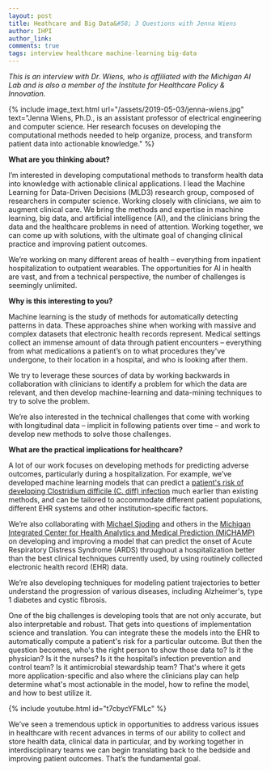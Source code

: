 ```yaml
---
layout: post
title: Heathcare and Big Data&#58; 3 Questions with Jenna Wiens
author: IHPI
author_link: 
comments: true
tags: interview healthcare machine-learning big-data
---
```

<i>This is an interview with Dr. Wiens, who is affiliated with the Michigan AI Lab and is also a member of the Institute for Healthcare Policy & Innovation.</i>

{% include image_text.html url="/assets/2019-05-03/jenna-wiens.jpg" text="Jenna Wiens, Ph.D., is an assistant professor of electrical engineering and computer science. Her research focuses on developing the computational methods needed to help organize, process, and transform patient data into actionable knowledge." %}

<b>What are you thinking about?</b>

I’m interested in developing computational methods to transform health data into knowledge with actionable clinical applications. I lead the Machine Learning for Data-Driven Decisions (MLD3) research group, composed of researchers in computer science. Working closely with clinicians, we aim to augment clinical care. We bring the methods and expertise in machine learning, big data, and artificial intelligence (AI), and the clinicians bring the data and the healthcare problems in need of attention. Working together, we can come up with solutions, with the ultimate goal of changing clinical practice and improving patient outcomes.

We’re working on many different areas of health – everything from inpatient hospitalization to outpatient wearables. The opportunities for AI in health are vast, and from a technical perspective, the number of challenges is seemingly unlimited.

<b>Why is this interesting to you?</b>

Machine learning is the study of methods for automatically detecting patterns in data. These approaches shine when working with massive and complex datasets that electronic health records represent. Medical settings collect an immense amount of data through patient encounters – everything from what medications a patient’s on to what procedures they've undergone, to their location in a hospital, and who is looking after them.

We try to leverage these sources of data by working backwards in collaboration with clinicians to identify a problem for which the data are relevant, and then develop machine-learning and data-mining techniques to try to solve the problem.

We’re also interested in the technical challenges that come with working with longitudinal data – implicit in following patients over time – and work to develop new methods to solve those challenges.

<b>What are the practical implications for healthcare?</b>

A lot of our work focuses on developing methods for predicting adverse outcomes, particularly during a hospitalization. For example, we’ve developed machine learning models that can predict a [patient's risk of developing Clostridium difficile (C. diff) infection](https://ihpi.umich.edu/news/machine-learning-model-provides-rapid-prediction-c-difficile-infection-risk) much earlier than existing methods, and can be tailored to accommodate different patient populations, different EHR systems and other institution-specific factors.

We’re also collaborating with [Michael Sjoding](https://ihpi.umich.edu/our-experts/msjoding) and others in the [Michigan Integrated Center for Health Analytics and Medical Prediction (MiCHAMP)](https://michamp.med.umich.edu/) on developing and improving a model that can predict the onset of Acute Respiratory Distress Syndrome (ARDS) throughout a hospitalization better than the best clinical techniques currently used, by using routinely collected electronic health record (EHR) data.

We’re also developing techniques for modeling patient trajectories to better understand the progression of various diseases, including Alzheimer's, type 1 diabetes and cystic fibrosis.

One of the big challenges is developing tools that are not only accurate, but also interpretable and robust. That gets into questions of implementation science and translation. You can integrate these the models into the EHR to automatically compute a patient's risk for a particular outcome. But then the question becomes, who's the right person to show those data to? Is it the physician? Is it the nurses? Is it the hospital’s infection prevention and control team? Is it antimicrobial stewardship team? That's where it gets more application-specific and also where the clinicians play can help determine what's most actionable in the model, how to refine the model, and how to best utilize it.

{% include youtube.html id="t7cbycYFMLc" %}

We’ve seen a tremendous uptick in opportunities to address various issues in healthcare with recent advances in terms of our ability to collect and store health data, clinical data in particular, and by working together in interdisciplinary teams we can begin translating back to the bedside and improving patient outcomes. That’s the fundamental goal.
